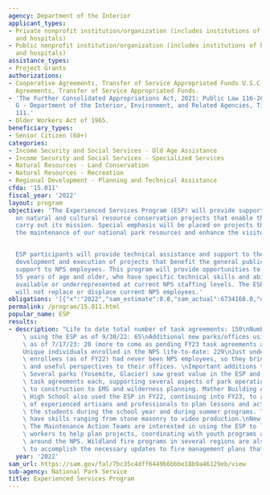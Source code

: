 ```yaml
---
agency: Department of the Interior
applicant_types:
- Private nonprofit institution/organization (includes institutions of higher education
  and hospitals)
- Public nonprofit institution/organization (includes institutions of higher education
  and hospitals)
assistance_types:
- Project Grants
authorizations:
- Cooperative Agreements, Transfer of Service Appropriated Funds U.S.C. &sect; Cooperative
  Agreements, Transfer of Service Appropriated Funds.
- 'The Further Consolidated Appropriations Act, 2021: Public Law 116-260, Division
  G - Department of the Interior, Environment, and Related Agencies, Title I. Section
  111.'
- Older Workers Act of 1965.
beneficiary_types:
- Senior Citizen (60+)
categories:
- Income Security and Social Services - Old Age Assistance
- Income Security and Social Services - Specialized Services
- Natural Resources - Land Conservation
- Natural Resources - Recreation
- Regional Development - Planning and Technical Assistance
cfda: '15.011'
fiscal_year: '2022'
layout: program
objective: 'The Experienced Services Program (ESP) will provide support to the NPS
  on natural and cultural resource conservation projects that enable the agency to
  carry out its mission. Special emphasis will be placed on projects that improve
  the maintenance of our national park resources and enhance the visitor experience.


  ESP participants will provide technical assistance and support to the NPS in the
  development and execution of projects that benefit the general public and provide
  support to NPS employees. This program will provide opportunities to qualified individuals
  55 years of age and older, who have specific technical skills and abilities not
  available or underrepresented at current NPS staffing levels. The ESP participants
  will not replace or displace current NPS employees.'
obligations: '[{"x":"2022","sam_estimate":0.0,"sam_actual":6734168.0,"usa_spending_actual":7539097.83},{"x":"2023","sam_estimate":6500000.0,"sam_actual":0.0,"usa_spending_actual":6428115.49},{"x":"2024","sam_estimate":6500000.0,"sam_actual":0.0,"usa_spending_actual":0.0}]'
permalink: /program/15.011.html
popular_name: ESP
results:
- description: "Life to date total number of task agreements: 150\nNumber of parks/offices\
    \ using the ESP as of 9/30/22: 65\nAdditional new parks/offices using the ESP\
    \ as of 7/17/23: 20 (more to come as pending FY23 task agreements are awarded)\n\
    Unique individuals enrolled in the NPS life-to-date: 229\nJust under half of our\
    \ enrollees (as of FY22) had never been NPS employees, so they bring interesting\
    \ and useful perspectives to their offices. \nImportant additions to portfolio:\
    \ Several parks (Yosemite, Glacier) saw great value in the ESP and executed 5\
    \ task agreements each, supporting several aspects of park operations, from finance\
    \ to construction to EMS and wilderness planning. Mather Building Arts and Craftsmanship\
    \ High School also used the ESP in FY22, continuing into FY23, to access the skills\
    \ of experienced artisans and professionals to plan lessons and actively teach\
    \ the students during the school year and during summer programs. These enrollees\
    \ have skills ranging from stone masonry to video production.\nNew initiatives:\
    \ The Maintenance Action Teams are interested in using the ESP to leverage experienced\
    \ workers to help plan projects, coordinating with youth programs as necessary,\
    \ around the NPS. Wildland fire programs in several regions are also using ESP\
    \ to accomplish the necessary updates to fire management plans that are due soon."
  year: '2022'
sam_url: https://sam.gov/fal/7bc35c4dff6449b6bbbe18b9a46129eb/view
sub-agency: National Park Service
title: Experienced Services Program
---
```

